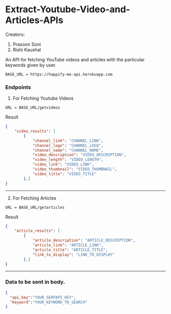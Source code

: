 # Extract-Youtube-Video-and-Articles-APIs
Creators:
1. Prasoon Soni
2. Rishi Kaushal

An API for fetching YouTube videos and articles with the particular keywords given by user.
```
BASE_URL = https://happify-me-api.herokuapp.com
```

### Endpoints
1. For Fetching Youtube Videos
```
URL = BASE_URL/getvideos
```
Result
```json
{
    "video_results": [
        {
            "channel_link": "CHANNEL_LINK",
            "channel_logo": "CHANNEL_LOGO",
            "channel_name": "CHANNEL_NAME",
            "video_description": "VIDEO_DESCRIPTION",
            "video_length": "VIDEO_LENGTH",
            "video_link": "VIDEO_LINK",
            "video_thumbnail": "VIDEO_THUMBNAIL",
            "video_title": "VIDEO_TITLE"
        },]
}
```
---
2. For Fetching Articles
```
URL = BASE_URL/getarticles
```
Result
```json
{
    "article_results": [
        {
            "article_description": "ARTICLE_DESCRIPTION",
            "article_link": "ARTICLE_LINK",
            "article_title": "ARTICLE_TITLE",
            "link_to_display": "LINK_TO_DISPLAY"
        },]
}
```
---
### Data to be sent in body.
```json
{
  "api_key":"YOUR_SERPAPI_KEY",
  "keyword":"YOUR_KEYWORD_TO_SEARCH"
}
```
